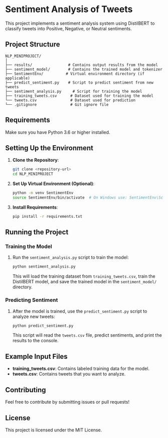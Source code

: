 # Sentiment Analysis of Tweets

This project implements a sentiment analysis system using DistilBERT to classify tweets into Positive, Negative, or Neutral sentiments.

## Project Structure

```
NLP_MINIPROJECT/
│
├── results/                # Contains output results from the model
├── sentiment_model/        # Contains the trained model and tokenizer
├── SentimentEnv/          # Virtual environment directory (if applicable)
├── predict_sentiment.py    # Script to predict sentiment from new tweets
├── sentiment_analysis.py     # Script for training the model
├── training_tweets.csv      # Dataset used for training the model
└── tweets.csv               # Dataset used for prediction
└── .gitignore               # Git ignore file
```

## Requirements

Make sure you have Python 3.6 or higher installed.


## Setting Up the Environment

1. **Clone the Repository**:
   ```bash
   git clone <repository-url>
   cd NLP_MINIPROJECT
   ```

2. **Set Up Virtual Environment (Optional)**:
   ```bash
   python -m venv SentimentEnv
   source SentimentEnv/bin/activate  # On Windows use: SentimentEnv\Scripts\activate
   ```

3. **Install Requirements**:
   ```bash
   pip install -r requirements.txt
   ```

## Running the Project

### Training the Model

1. Run the `sentiment_analysis.py` script to train the model:
   ```bash
   python sentiment_analysis.py
   ```

   This will load the training dataset from `training_tweets.csv`, train the DistilBERT model, and save the trained model in the `sentiment_model/` directory.

### Predicting Sentiment

1. After the model is trained, use the `predict_sentiment.py` script to analyze new tweets:
   ```bash
   python predict_sentiment.py
   ```

   This script will read the `tweets.csv` file, predict sentiments, and print the results to the console.

## Example Input Files

- **training_tweets.csv**: Contains labeled training data for the model.
- **tweets.csv**: Contains tweets that you want to analyze.

## Contributing

Feel free to contribute by submitting issues or pull requests!

## License

This project is licensed under the MIT License.
